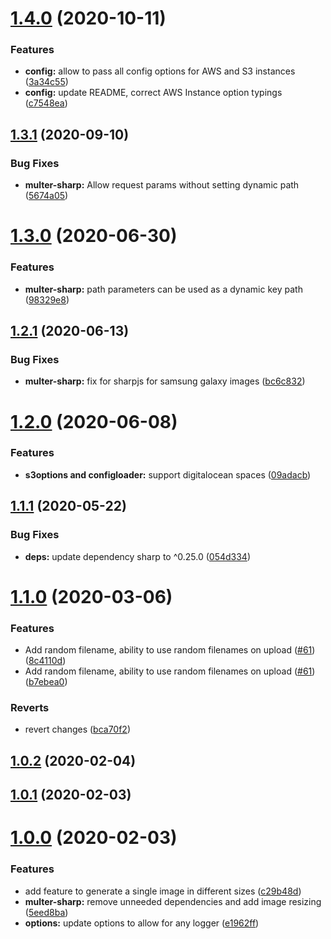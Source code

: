 # [1.4.0](https://github.com/jeffminsungkim/nestjs-multer-extended/compare/1.3.1...1.4.0) (2020-10-11)


### Features

* **config:** allow to pass all config options for AWS and S3 instances ([3a34c55](https://github.com/jeffminsungkim/nestjs-multer-extended/commit/3a34c55e1440117df8d423608fa0794a7cd03570))
* **config:** update README, correct AWS Instance option typings ([c7548ea](https://github.com/jeffminsungkim/nestjs-multer-extended/commit/c7548ea1f865012e4a2b08a6e8339c95979f3ff7))



<a name="1.3.1"></a>
## [1.3.1](https://github.com/jeffminsungkim/nestjs-multer-extended/compare/1.3.0...1.3.1) (2020-09-10)


### Bug Fixes

* **multer-sharp:** Allow request params without setting dynamic path ([5674a05](https://github.com/jeffminsungkim/nestjs-multer-extended/commit/5674a05))



<a name="1.3.0"></a>
# [1.3.0](https://github.com/jeffminsungkim/nestjs-multer-extended/compare/1.2.1...1.3.0) (2020-06-30)


### Features

* **multer-sharp:** path parameters can be used as a dynamic key path ([98329e8](https://github.com/jeffminsungkim/nestjs-multer-extended/commit/98329e8))



<a name="1.2.1"></a>

## [1.2.1](https://github.com/jeffminsungkim/nestjs-multer-extended/compare/1.2.0...1.2.1) (2020-06-13)

### Bug Fixes

- **multer-sharp:** fix for sharpjs for samsung galaxy images
  ([bc6c832](https://github.com/jeffminsungkim/nestjs-multer-extended/commit/bc6c832))

<a name="1.2.0"></a>

# [1.2.0](https://github.com/jeffminsungkim/nestjs-multer-extended/compare/1.1.1...1.2.0) (2020-06-08)

### Features

- **s3options and configloader:** support digitalocean spaces
  ([09adacb](https://github.com/jeffminsungkim/nestjs-multer-extended/commit/09adacb))

<a name="1.1.1"></a>

## [1.1.1](https://github.com/jeffminsungkim/nestjs-multer-extended/compare/1.1.0...1.1.1) (2020-05-22)

### Bug Fixes

- **deps:** update dependency sharp to ^0.25.0
  ([054d334](https://github.com/jeffminsungkim/nestjs-multer-extended/commit/054d334))

<a name="1.1.0"></a>

# [1.1.0](https://github.com/jeffminsungkim/nestjs-multer-extended/compare/v1.0.2...v1.1.0) (2020-03-06)

### Features

- Add random filename, ability to use random filenames on upload
  ([#61](https://github.com/jeffminsungkim/nestjs-multer-extended/issues/61))
  ([8c4110d](https://github.com/jeffminsungkim/nestjs-multer-extended/commit/8c4110d))
- Add random filename, ability to use random filenames on upload
  ([#61](https://github.com/jeffminsungkim/nestjs-multer-extended/issues/61))
  ([b7ebea0](https://github.com/jeffminsungkim/nestjs-multer-extended/commit/b7ebea0))

### Reverts

- revert changes
  ([bca70f2](https://github.com/jeffminsungkim/nestjs-multer-extended/commit/bca70f2))

<a name="1.0.2"></a>

## [1.0.2](https://github.com/jeffminsungkim/nestjs-multer-extended/compare/v1.0.1...v1.0.2) (2020-02-04)

<a name="1.0.1"></a>

## [1.0.1](https://github.com/jeffminsungkim/nestjs-multer-extended/compare/v1.0.0...v1.0.1) (2020-02-03)

<a name="1.0.0"></a>

# [1.0.0](https://github.com/jeffminsungkim/nestjs-multer-extended/compare/e1962ff...v1.0.0) (2020-02-03)

### Features

- add feature to generate a single image in different sizes
  ([c29b48d](https://github.com/jeffminsungkim/nestjs-multer-extended/commit/c29b48d))
- **multer-sharp:** remove unneeded dependencies and add image resizing
  ([5eed8ba](https://github.com/jeffminsungkim/nestjs-multer-extended/commit/5eed8ba))
- **options:** update options to allow for any logger
  ([e1962ff](https://github.com/jeffminsungkim/nestjs-multer-extended/commit/e1962ff))
